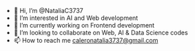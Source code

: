 - 👋 Hi, I’m @NataliaC3737
- 👀 I’m interested in AI and Web development
- 🌱 I’m currently working on Frontend development
- 💞️ I’m looking to collaborate on Web, AI & Data Science codes
- 📫 How to reach me caleronatalia3737@gmail.com
